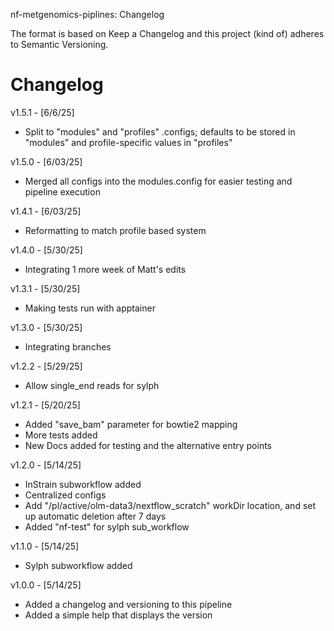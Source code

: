 nf-metgenomics-piplines: Changelog

The format is based on Keep a Changelog and this project (kind of) adheres to Semantic Versioning.

# Changelog

v1.5.1 - [6/6/25]
* Split to "modules" and "profiles" .configs; defaults to be stored in "modules" and profile-specific values in "profiles"

v1.5.0 - [6/03/25]
* Merged all configs into the modules.config for easier testing and pipeline execution

v1.4.1 - [6/03/25]
* Reformatting to match profile based system

v1.4.0 - [5/30/25]
* Integrating 1 more week of Matt's edits

v1.3.1 - [5/30/25]
* Making tests run with apptainer

v1.3.0 - [5/30/25]
* Integrating branches

v1.2.2 - [5/29/25]
* Allow single_end reads for sylph

v1.2.1 - [5/20/25]
* Added "save_bam" parameter for bowtie2 mapping
* More tests added
* New Docs added for testing and the alternative entry points

v1.2.0 - [5/14/25]
* InStrain subworkflow added
* Centralized configs
* Add "/pl/active/olm-data3/nextflow_scratch" workDir location, and set up automatic deletion after 7 days
* Added "nf-test" for sylph sub_workflow

v1.1.0 - [5/14/25]
* Sylph subworkflow added

v1.0.0 - [5/14/25]
* Added a changelog and versioning to this pipeline
* Added a simple help that displays the version